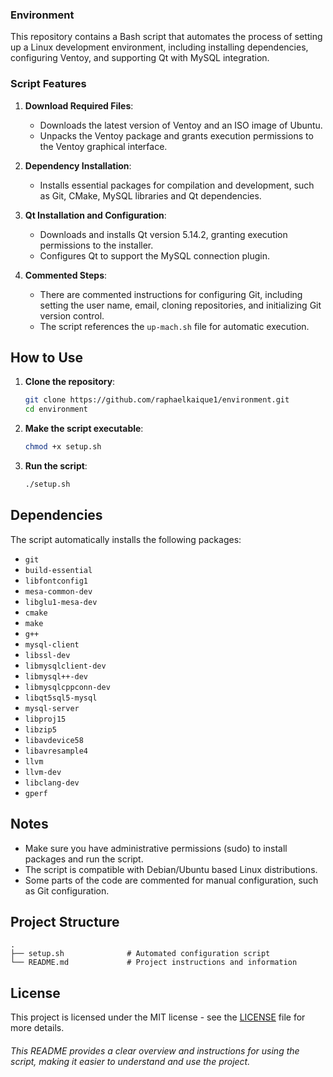 ### Environment

This repository contains a Bash script that automates the process of setting up a Linux development environment, including installing dependencies, configuring Ventoy, and supporting Qt with MySQL integration.

### Script Features

1. **Download Required Files**:
   - Downloads the latest version of Ventoy and an ISO image of Ubuntu.
   - Unpacks the Ventoy package and grants execution permissions to the Ventoy graphical interface.

2. **Dependency Installation**:
   - Installs essential packages for compilation and development, such as Git, CMake, MySQL libraries and Qt dependencies.

3. **Qt Installation and Configuration**:
   - Downloads and installs Qt version 5.14.2, granting execution permissions to the installer.
   - Configures Qt to support the MySQL connection plugin.

4. **Commented Steps**:
   - There are commented instructions for configuring Git, including setting the user name, email, cloning repositories, and initializing Git version control.
   - The script references the `up-mach.sh` file for automatic execution.

## How to Use

1. **Clone the repository**:
   ```bash
   git clone https://github.com/raphaelkaique1/environment.git
   cd environment
   ```

2. **Make the script executable**:
   ```bash
   chmod +x setup.sh
   ```

3. **Run the script**:
   ```bash
   ./setup.sh
   ```

## Dependencies

The script automatically installs the following packages:

- `git`
- `build-essential`
- `libfontconfig1`
- `mesa-common-dev`
- `libglu1-mesa-dev`
- `cmake`
- `make`
- `g++`
- `mysql-client`
- `libssl-dev`
- `libmysqlclient-dev`
- `libmysql++-dev`
- `libmysqlcppconn-dev`
- `libqt5sql5-mysql`
- `mysql-server`
- `libproj15`
- `libzip5`
- `libavdevice58`
- `libavresample4`
- `llvm`
- `llvm-dev`
- `libclang-dev`
- `gperf`

## Notes

- Make sure you have administrative permissions (sudo) to install packages and run the script.
- The script is compatible with Debian/Ubuntu based Linux distributions.
- Some parts of the code are commented for manual configuration, such as Git configuration.

## Project Structure

```
.
├── setup.sh              # Automated configuration script
└── README.md             # Project instructions and information
```

## License

This project is licensed under the MIT license - see the [LICENSE](https://spdx.org/licenses/MIT.html) file for more details.


###### This README provides a clear overview and instructions for using the script, making it easier to understand and use the project.
